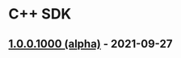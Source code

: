 # C++ SDK

## [1.0.0.1000 \(alpha\)](https://github.com/enjin/enjin-cpp-sdk/releases/tag/1.0.0.1000) - 2021-09-27

